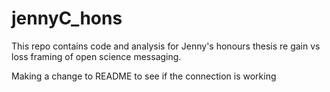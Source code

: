 # jennyC_hons

This repo contains code and analysis for Jenny's honours thesis re gain vs loss framing of open science messaging. 

Making a change to README to see if the connection is working
